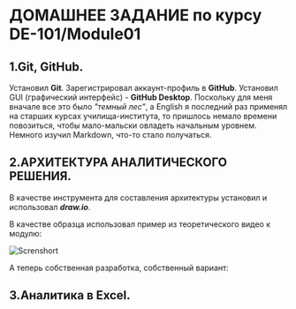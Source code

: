 # ДОМАШНЕЕ ЗАДАНИЕ по курсу DE-101/Module01

## 1.Git, GitHub.
Установил **Git**. Зарегистрировал аккаунт-профиль в __GitHub__. Установил GUI (графический интерфейс) - **GitHub Desktop**.  Поскольку для меня вначале все это было *"темный лес"*, а English я последний раз применял на старших курсах училища-института, то пришлось немало времени повозиться, чтобы мало-мальски овладеть начальным уровнем. Немного изучил Markdown, что-то стало получаться.

## 2.АРХИТЕКТУРА АНАЛИТИЧЕСКОГО РЕШЕНИЯ.
  
В качестве инструмента для составления архитектуры установил и использовал **_draw.io_**. 

В качестве образца использовал пример из теоретического видео к модулю:

![Screnshort](https://github.com/brrndalex/Training/blob/main/DE-101/Module01/Архитектура.png)

А теперь собственная разработка, собственный вариант:

## 3.Аналитика в Excel.
